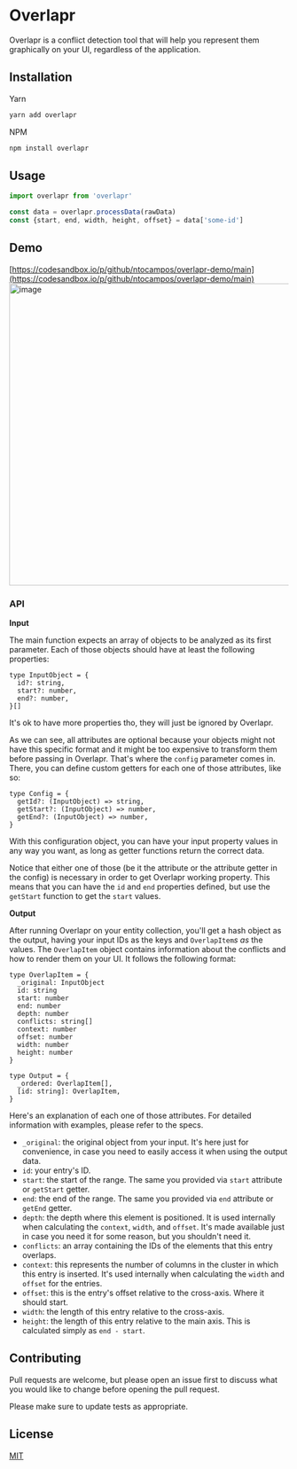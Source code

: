 # Overlapr

Overlapr is a conflict detection tool that will help you represent them graphically on your UI, regardless of the application.

## Installation

Yarn

```bash
yarn add overlapr
```

NPM

```bash
npm install overlapr
```

## Usage

```jsx
import overlapr from 'overlapr'

const data = overlapr.processData(rawData)
const {start, end, width, height, offset} = data['some-id']
```

## Demo

[https://codesandbox.io/p/github/ntocampos/overlapr-demo/main](https://codesandbox.io/p/github/ntocampos/overlapr-demo/main)
<img width="545" alt="image" src="https://github.com/ntocampos/overlapr/assets/6672835/c19f9cc1-b514-4b0d-9487-62b42d280405">

### API

**Input**

The main function expects an array of objects to be analyzed as its first parameter. Each of those objects should have at least the following properties:

```tsx
type InputObject = {
  id?: string,
  start?: number,
  end?: number,
}[]
```

It's ok to have more properties tho, they will just be ignored by Overlapr.

As we can see, all attributes are optional because your objects might not have this specific format and it might be too expensive to transform them before passing in Overlapr. That's where the `config` parameter comes in. There, you can define custom getters for each one of those attributes, like so:

```tsx
type Config = {
  getId?: (InputObject) => string,
  getStart?: (InputObject) => number,
  getEnd?: (InputObject) => number,
}
```

With this configuration object, you can have your input property values in any way you want, as long as getter functions return the correct data.

Notice that either one of those (be it the attribute or the attribute getter in the config) is necessary in order to get Overlapr working property. This means that you can have the `id` and `end` properties defined, but use the `getStart` function to get the `start` values.

**Output**

After running Overlapr on your entity collection, you'll get a hash object as the output, having your input IDs as the keys and  `OverlapItem`*s as* the values. The `OverlapItem` object contains information about the conflicts and how to render them on your UI. It follows the following format:

```tsx
type OverlapItem = {
  _original: InputObject
  id: string
  start: number
  end: number
  depth: number
  conflicts: string[]
  context: number
  offset: number
  width: number
  height: number
}

type Output = {
  _ordered: OverlapItem[],
  [id: string]: OverlapItem,
}
```

Here's an explanation of each one of those attributes. For detailed information with examples, please refer to the specs.

- `_original`: the original object from your input. It's here just for convenience, in case you need to easily access it when using the output data.
- `id`: your entry's ID.
- `start`: the start of the range. The same you provided via `start` attribute or `getStart` getter.
- `end`: the end of the range. The same you provided via `end` attribute or `getEnd` getter.
- `depth`: the depth where this element is positioned. It is used internally when calculating the `context`, `width`, and `offset`. It's made available just in case you need it for some reason, but you shouldn't need it.
- `conflicts`: an array containing the IDs of the elements that this entry overlaps.
- `context`: this represents the number of columns in the cluster in which this entry is inserted. It's used internally when calculating the `width` and `offset` for the entries.
- `offset`: this is the entry's offset relative to the cross-axis. Where it should start.
- `width`: the length of this entry relative to the cross-axis.
- `height`: the length of this entry relative to the main axis. This is calculated simply as `end - start`.

## Contributing

Pull requests are welcome, but please open an issue first to discuss what you would like to change before opening the pull request.

Please make sure to update tests as appropriate.

## License

[MIT](https://choosealicense.com/licenses/mit/)
